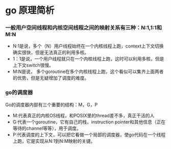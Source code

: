 # go 原理简析

### 一般用户空间线程和内核空间线程之间的映射关系有三种：N:1,1:1和M:N
- N:1是说，多个（N）用户线程始终在一个内核线程上跑，context上下文切换确实很快，但是无法真正的利用多核。
- 1：1是说，一个用户线程就只在一个内核线程上跑，这时可以利用多核，但是上下文switch很慢。
- M:N是说， 多个goroutine在多个内核线程上跑，这个看似可以集齐上面两者的优势，但是无疑增加了调度的难度。

### go的调度器
Go的调度器内部有三个重要的结构：M，G，P
- M:代表真正的内核OS线程，和POSIX里的thread差不多，真正干活的人
- G:代表一个goroutine，它有自己的栈，instruction pointer和其他信息（正在等待的channel等等），用于调度。
- P:代表调度的上下文，可以把它看做一个局部的调度器，使go代码在一个线程上跑，它是实现从N:1到N:M映射的关键。